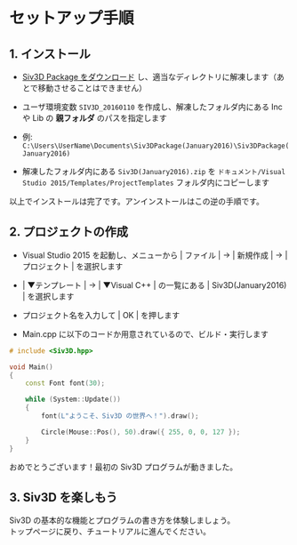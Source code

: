 ﻿# セットアップ手順

## 1. インストール
- <a href="http://siv3d.jp/downloads/Siv3D/Siv3DPackage(January2016).zip" target="_blank">Siv3D Package をダウンロード</a> し、適当なディレクトリに解凍します（あとで移動させることはできません）

- ユーザ環境変数 `SIV3D_20160110` を作成し、解凍したフォルダ内にある Inc や Lib の **親フォルダ** のパスを指定します
 - 例: `C:\Users\UserName\Documents\Siv3DPackage(January2016)\Siv3DPackage(January2016)`

- 解凍したフォルダ内にある `Siv3D(January2016).zip` を `ドキュメント/Visual Studio 2015/Templates/ProjectTemplates` フォルダ内にコピーします

以上でインストールは完了です。アンインストールはこの逆の手順です。  

## 2. プロジェクトの作成
- Visual Studio 2015 を起動し、メニューから | ファイル | → | 新規作成 | → | プロジェクト | を選択します

- | ▼テンプレート | → | ▼Visual C++ | の一覧にある | Siv3D(January2016) | を選択します

-  プロジェクト名を入力して | OK | を押します

- Main.cpp に以下のコードか用意されているので、ビルド・実行します
```cpp
# include <Siv3D.hpp>

void Main()
{
	const Font font(30);

	while (System::Update())
	{
		font(L"ようこそ、Siv3D の世界へ！").draw();

		Circle(Mouse::Pos(), 50).draw({ 255, 0, 0, 127 });
	}
}
```
おめでとうございます！最初の Siv3D プログラムが動きました。

## 3. Siv3D を楽しもう
Siv3D の基本的な機能とプログラムの書き方を体験しましょう。  
トップページに戻り、チュートリアルに進んでください。


